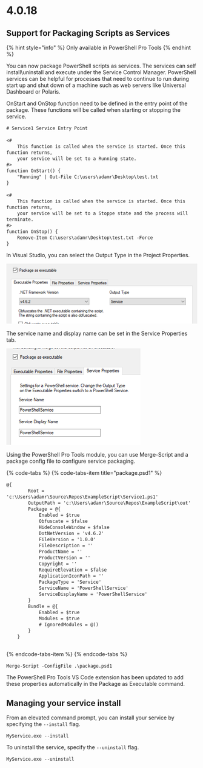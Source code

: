 # 4.0.18

## Support for Packaging Scripts as Services

{% hint style="info" %}
Only available in PowerShell Pro Tools
{% endhint %}

You can now package PowerShell scripts as services. The services can self install\uninstall and execute under the Service Control Manager. PowerShell services can be helpful for processes that need to continue to run during start up and shut down of a machine such as web servers like Universal Dashboard or Polaris.

OnStart and OnStop function need to be defined in the entry point of the package. These functions will be called when starting or stopping the service. 

```text
# Service1 Service Entry Point

<#
	This function is called when the service is started. Once this function returns,
	your service will be set to a Running state.
#>
function OnStart() {
	"Running" | Out-File C:\users\adamr\Desktop\test.txt
}

<#
	This function is called when the service is started. Once this function returns,
	your service will be set to a Stoppe state and the process will terminate.
#>
function OnStop() {
	Remove-Item C:\users\adamr\Desktop\test.txt -Force
}
```

In Visual Studio, you can select the Output Type in the Project Properties. 

![Output Type for Packaging](../../.gitbook/assets/image%20%288%29.png)

  
The service name and display name can be set in the Service Properties tab. 

![Service Properties Tab](../../.gitbook/assets/image%20%2811%29.png)

  
Using the PowerShell Pro Tools module, you can use Merge-Script and a package config file to configure service packaging. 

{% code-tabs %}
{% code-tabs-item title="package.psd1" %}
```text
@{
        Root = 'c:\Users\adamr\Source\Repos\ExampleScript\Service1.ps1'
        OutputPath = 'c:\Users\adamr\Source\Repos\ExampleScript\out'
        Package = @{
            Enabled = $true
            Obfuscate = $false
            HideConsoleWindow = $false
            DotNetVersion = 'v4.6.2'
            FileVersion = '1.0.0'
            FileDescription = ''
            ProductName = ''
            ProductVersion = ''
            Copyright = ''
            RequireElevation = $false
            ApplicationIconPath = ''
            PackageType = 'Service'
            ServiceName = 'PowerShellService'
            ServiceDisplayName = 'PowerShellService'
        }
        Bundle = @{
            Enabled = $true
            Modules = $true
            # IgnoredModules = @()
        }
    }
    
```
{% endcode-tabs-item %}
{% endcode-tabs %}

```text
Merge-Script -ConfigFile .\package.psd1
```

The PowerShell Pro Tools VS Code extension has been updated to add these properties automatically in the Package as Executable command.

## Managing your service install 

From an elevated command prompt, you can install your service by specifying the `--install` flag. 

```text
MyService.exe --install
```

To uninstall the service, specify the `--uninstall` flag.

```text
MyService.exe --uninstall
```

